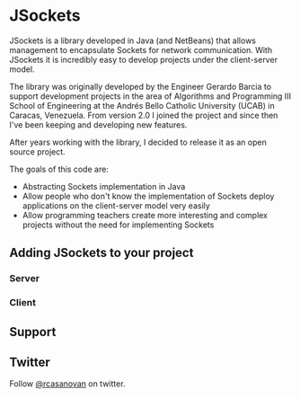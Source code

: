 # JSockets

JSockets is a library developed in Java (and NetBeans) that allows management to encapsulate Sockets for network communication. With JSockets it is incredibly easy to develop projects under the client-server model.

The library was originally developed by the Engineer Gerardo Barcia to support development projects in the area of Algorithms and Programming III School of Engineering at the Andrés Bello Catholic University (UCAB) in Caracas, Venezuela. From version 2.0 I joined the project and since then I've been keeping and developing new features.

After years working with the library, I decided to release it as an open source project.

The goals of this code are:

* Abstracting Sockets implementation in Java
* Allow people who don't know the implementation of Sockets deploy applications on the client-server model very easily
* Allow programming teachers create more interesting and complex projects without the need for implementing Sockets

## Adding JSockets to your project

### Server

### Client

## Support

## Twitter

Follow [@rcasanovan](http://twitter.com/rcasanovan) on twitter.
